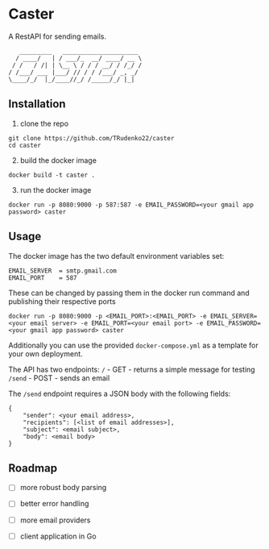 # Caster
A RestAPI for sending emails.

```
   _________   _____________________ 
  / ____/   | / ___/_  __/ ____/ __ \
 / /   / /| | \__ \ / / / __/ / /_/ /
/ /___/ ___ |___/ // / / /___/ _, _/ 
\____/_/  |_/____//_/ /_____/_/ |_|  
```

## Installation
1. clone the repo
```
git clone https://github.com/TRudenko22/caster
cd caster
```

2. build the docker image
```
docker build -t caster .
```

3. run the docker image
```
docker run -p 8080:9000 -p 587:587 -e EMAIL_PASSWORD=<your gmail app password> caster
```

## Usage

The docker image has the two default environment variables set:
```
EMAIL_SERVER  = smtp.gmail.com
EMAIL_PORT    = 587
```

These can be changed by passing them in the docker run command and publishing their respective ports

```
docker run -p 8080:9000 -p <EMAIL_PORT>:<EMAIL_PORT> -e EMAIL_SERVER=<your email server> -e EMAIL_PORT=<your email port> -e EMAIL_PASSWORD=<your gmail app password> caster
```

Additionally you can use the provided `docker-compose.yml` as a template for your own deployment. 

The API has two endpoints:
`/`     - GET - returns a simple message for testing
`/send` - POST - sends an email

The `/send` endpoint requires a JSON body with the following fields:
```
{
    "sender": <your email address>,
    "recipients": [<list of email addresses>],
    "subject": <email subject>,
    "body": <email body>
}
```

## Roadmap
- [ ] more robust body parsing
- [ ] better error handling
- [ ] more email providers
- [ ] client application in Go

